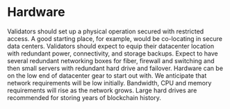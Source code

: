 # Hardware

Validators should set up a physical operation secured with restricted access. A good starting place, for example, would be co-locating in secure data centers. Validators should expect to equip their datacenter location with redundant power, connectivity, and storage backups. Expect to have several redundant networking boxes for fiber, firewall and switching and then small servers with redundant hard drive and failover. Hardware can be on the low end of datacenter gear to start out with. We anticipate that network requirements will be low initially. Bandwidth, CPU and memory requirements will rise as the network grows. Large hard drives are recommended for storing years of blockchain history.
